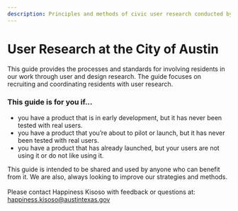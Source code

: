 ```yaml
---
description: Principles and methods of civic user research conducted by the City of Austin.
---
```


# User Research at the City of Austin

This guide provides the processes and standards for involving residents in our work through user and design research. The guide focuses on recruiting and coordinating residents with user research.

### This guide is for you if...

* you have a product that is in early development, but it has never been tested with real users.&#x20;
* you have a product that you’re about to pilot or launch, but it has never been tested with real users.
* you have a product that has already launched, but your users are not using it or do not like using it.&#x20;

This guide is intended to be shared and used by anyone who can benefit from it. We are also, always looking to improve our strategies and methods. \
\
Please contact Happiness Kisoso with feedback or questions at: happiness.kisoso@austintexas.gov

